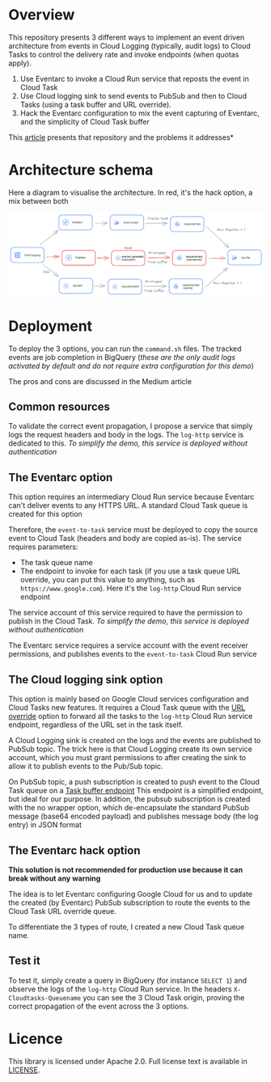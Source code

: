 # Overview

This repository presents 3 different ways to implement an event driven architecture from events in Cloud Logging 
(typically, audit logs) to Cloud Tasks to control the delivery rate and invoke endpoints (when quotas apply).
1. Use Eventarc to invoke a Cloud Run service that reposts the event in Cloud Task
2. Use Cloud logging sink to send events to PubSub and then to Cloud Tasks (using a task buffer and URL override).
3. Hack the Eventarc configuration to mix the event capturing of Eventarc, and the simplicity of Cloud Task buffer

This [article](https://medium.com/google-cloud/cloud-logging-events-add-rate-limiting-to-preserve-resources-573abe080f51) 
presents that repository and the problems it addresses*

# Architecture schema

Here a diagram to visualise the architecture. In red, it's the hack option, a mix between both

![log-to-sequential-task.png](log-to-sequential-task.png)

# Deployment

To deploy the 3 options, you can run the `command.sh` files. The tracked events are job completion in BigQuery (_these 
are the only audit logs activated by default and do not require extra configuration for this demo_)

The pros and cons are discussed in the Medium article

## Common resources

To validate the correct event propagation, I propose a service that simply logs the request headers and body in the
logs. The `log-http` service is dedicated to this. _To simplify the demo, this service is deployed without 
authentication_

## The Eventarc option

This option requires an intermediary Cloud Run service because Eventarc can't deliver events to any HTTPS URL. A 
standard Cloud Task queue is created for this option 

Therefore, the `event-to-task` service must be deployed to copy the source event to Cloud Task (headers and body are 
copied as-is). The service requires parameters:
* The task queue name
* The endpoint to invoke for each task (if you use a task queue URL override, you can put this value to anything, 
such as `https://www.google.com`). Here it's the `log-http` Cloud Run service endpoint

The service account of this service required to have the permission to publish in the Cloud Task. _To simplify the demo,
this service is deployed without authentication_

The Eventarc service requires a service account with the event receiver permissions, and publishes events to the 
`event-to-task` Cloud Run service

## The Cloud logging sink option

This option is mainly based on Google Cloud services configuration and Cloud Tasks new features. It requires a Cloud Task 
queue with the [URL override](https://cloud.google.com/tasks/docs/configuring-queues#configure_queue-level_routing_for_http_tasks)
option to forward all the tasks to the `log-http` Cloud Run service endpoint, regardless of the URL set in the task 
itself.

A Cloud Logging sink is created on the logs and the events are published to PubSub topic. The trick here is that 
Cloud Logging create its own service account, which you must grant permissions to after creating the sink to allow it 
to publish events to the Pub/Sub topic.

On PubSub topic, a push subscription is created to push event to the Cloud Task queue on a 
[Task buffer endpoint](https://cloud.google.com/tasks/docs/creating-http-target-tasks#basic_task_creation_buffertask_method) 
This endpoint is a simplified endpoint, but ideal for our purpose. In addition, the pubsub subscription is created with 
the no wrapper option, which de-encapsulate the standard PubSub message (base64 encoded payload) and publishes message 
body (the log entry) in JSON format

## The Eventarc hack option

**This solution is not recommended for production use because it can break without any warning**

The idea is to let Eventarc configuring Google Cloud for us and to update the created (by Eventarc) PubSub subscription
to route the events to the Cloud Task URL override queue.

To differentiate the 3 types of route, I created a new Cloud Task queue name.

## Test it

To test it, simply create a query in BigQuery (for instance `SELECT 1`) and observe the logs of the `log-http`
Cloud Run service. In the headers `X-Cloudtasks-Queuename` you can see the 3 Cloud Task origin, proving the correct 
propagation of the event across the 3 options.

# Licence

This library is licensed under Apache 2.0. Full license text is available in
[LICENSE](https://github.com/guillaumeblaquiere/log-to-sequential-task/tree/main/LICENSE).